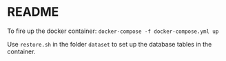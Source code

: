 # README

To fire up the docker container: `docker-compose -f docker-compose.yml up`

Use `restore.sh` in the folder `dataset` to set up the database tables in the container.
